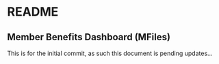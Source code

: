 # README

## Member Benefits Dashboard (MFiles)

This is for the initial commit, as such this document is pending updates... 